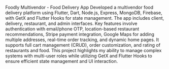 Foodly Multivendor - Food Delivery App
Developed a multivendor food delivery platform using Flutter, Dart, Node.js, Express, MongoDB, Firebase, with GetX and Flutter Hooks for state management. The app includes client, delivery, restaurant, and admin interfaces. Key features involve authentication with email/phone OTP, location-based restaurant recommendations, Stripe payment integration, Google Maps for adding multiple addresses, real-time order tracking, and dynamic home pages. It supports full cart management (CRUD), order customization, and rating of restaurants and food. This project highlights my ability to manage complex systems with multi-user roles while utilizing GetX and Flutter Hooks to ensure efficient state management and UI interaction.
